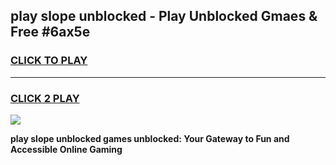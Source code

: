 
## play slope unblocked - Play Unblocked Gmaes & Free #6ax5e
<h3>
<a href="https://news.freeplayer.one?title=play_slope_unblocked&ref=24F">CLICK TO PLAY</a></h3>
<hr>

<h3>
<a href="https://news.freeplayer.one?title=play_slope_unblocked&ref=24F">CLICK 2 PLAY</a>
  
</h3>

<a href="https://news.freeplayer.one?title=play_slope_unblocked&ref=24F/"><img src="https://clearcache.store/games.png"></a>


**play slope unblocked games unblocked: Your Gateway to Fun and Accessible Online Gaming**

